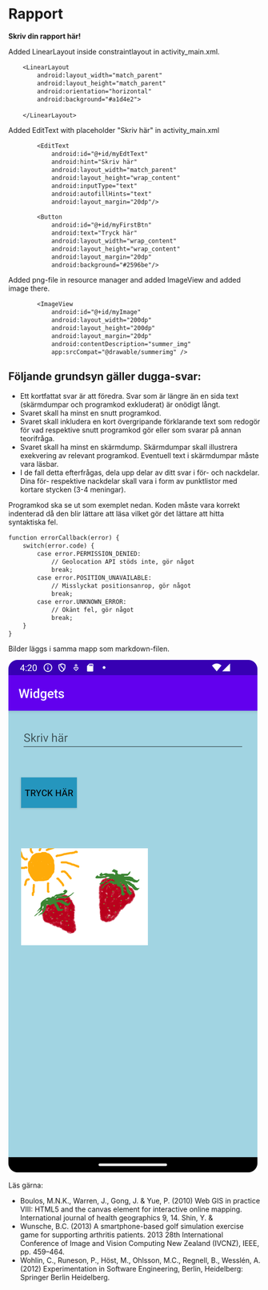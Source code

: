 
# Rapport

**Skriv din rapport här!**

Added LinearLayout inside constraintlayout in activity_main.xml. 
```
    <LinearLayout
        android:layout_width="match_parent"
        android:layout_height="match_parent"
        android:orientation="horizontal"
        android:background="#a1d4e2">

    </LinearLayout>
```
Added EditText with placeholder "Skriv här" in activity_main.xml
```
        <EditText
            android:id="@+id/myEdtText"
            android:hint="Skriv här"
            android:layout_width="match_parent"
            android:layout_height="wrap_content"
            android:inputType="text"
            android:autofillHints="text"
            android:layout_margin="20dp"/>
```

```
        <Button
            android:id="@+id/myFirstBtn"
            android:text="Tryck här"
            android:layout_width="wrap_content"
            android:layout_height="wrap_content"
            android:layout_margin="20dp"
            android:background="#2596be"/>
```      
Added png-file in resource manager and added ImageView and added image there.
```  
        <ImageView
            android:id="@+id/myImage"
            android:layout_width="200dp"
            android:layout_height="200dp"
            android:layout_margin="20dp"
            android:contentDescription="summer_img"
            app:srcCompat="@drawable/summerimg" />
```              
## Följande grundsyn gäller dugga-svar:

- Ett kortfattat svar är att föredra. Svar som är längre än en sida text (skärmdumpar och programkod exkluderat) är onödigt långt.
- Svaret skall ha minst en snutt programkod.
- Svaret skall inkludera en kort övergripande förklarande text som redogör för vad respektive snutt programkod gör eller som svarar på annan teorifråga.
- Svaret skall ha minst en skärmdump. Skärmdumpar skall illustrera exekvering av relevant programkod. Eventuell text i skärmdumpar måste vara läsbar.
- I de fall detta efterfrågas, dela upp delar av ditt svar i för- och nackdelar. Dina för- respektive nackdelar skall vara i form av punktlistor med kortare stycken (3-4 meningar).

Programkod ska se ut som exemplet nedan. Koden måste vara korrekt indenterad då den blir lättare att läsa vilket gör det lättare att hitta syntaktiska fel.

```
function errorCallback(error) {
    switch(error.code) {
        case error.PERMISSION_DENIED:
            // Geolocation API stöds inte, gör något
            break;
        case error.POSITION_UNAVAILABLE:
            // Misslyckat positionsanrop, gör något
            break;
        case error.UNKNOWN_ERROR:
            // Okänt fel, gör något
            break;
    }
}
```

Bilder läggs i samma mapp som markdown-filen.

![](android.png)

Läs gärna:

- Boulos, M.N.K., Warren, J., Gong, J. & Yue, P. (2010) Web GIS in practice VIII: HTML5 and the canvas element for interactive online mapping. International journal of health geographics 9, 14. Shin, Y. &
- Wunsche, B.C. (2013) A smartphone-based golf simulation exercise game for supporting arthritis patients. 2013 28th International Conference of Image and Vision Computing New Zealand (IVCNZ), IEEE, pp. 459–464.
- Wohlin, C., Runeson, P., Höst, M., Ohlsson, M.C., Regnell, B., Wesslén, A. (2012) Experimentation in Software Engineering, Berlin, Heidelberg: Springer Berlin Heidelberg.

